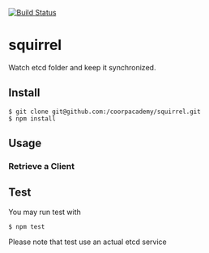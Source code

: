 [![Build Status](https://travis-ci.com/CoorpAcademy/squirrel.svg?token=tpTZr2AKsFCqAwZ7nAEf&branch=master)](https://travis-ci.com/CoorpAcademy/squirrel)

# squirrel
Watch etcd folder and keep it synchronized.

## Install
```
$ git clone git@github.com:/coorpacademy/squirrel.git
$ npm install
```

## Usage

### Retrieve a Client



## Test
You may run test with
```
$ npm test
```

Please note that test use an actual etcd service
